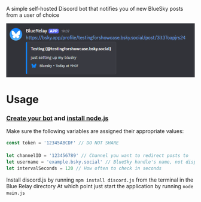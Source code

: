 A simple self-hosted Discord bot that notifies you of new BlueSky posts from a user of choice

<img src="showcase.png">

# Usage

### [Create your bot](https://discord.com/developers/applications) and [install node.js](https://nodejs.org/en)

Make sure the following variables are assigned their appropriate values:

```js
const token = '12345ABCDF' // DO NOT SHARE

let channelID = '123456789' // Channel you want to redirect posts to
let username = 'example.bsky.social' // BlueSky handle's name, not display name
let intervalSeconds = 120 // How often to check in seconds
```

Install discord.js by running `npm install discord.js` from the terminal in the Blue Relay directory
At which point just start the application by running `node main.js` 